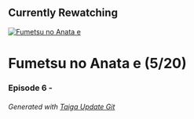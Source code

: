 ﻿
## Currently Rewatching

[![Fumetsu no Anata e](https://s4.anilist.co/file/anilistcdn/media/anime/cover/medium/bx114535-y3NnjexcqKG1.jpg)](https://anilist.co/anime/114535)

# Fumetsu no Anata e (5/20)

### Episode 6 - 

###### *Generated with [Taiga Update Git](https://github.com/nike4613/taiga-update-git)*